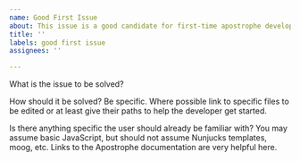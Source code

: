 ```yaml
---
name: Good First Issue
about: This issue is a good candidate for first-time apostrophe developers.
title: ''
labels: good first issue
assignees: ''

---
```


What is the issue to be solved?

How should it be solved? Be specific. Where possible link to specific files to be edited or at least give their paths to help the developer get started.

Is there anything specific the user should already be familiar with? You may assume basic JavaScript, but should not assume Nunjucks templates, moog, etc. Links to the Apostrophe documentation are very helpful here.
